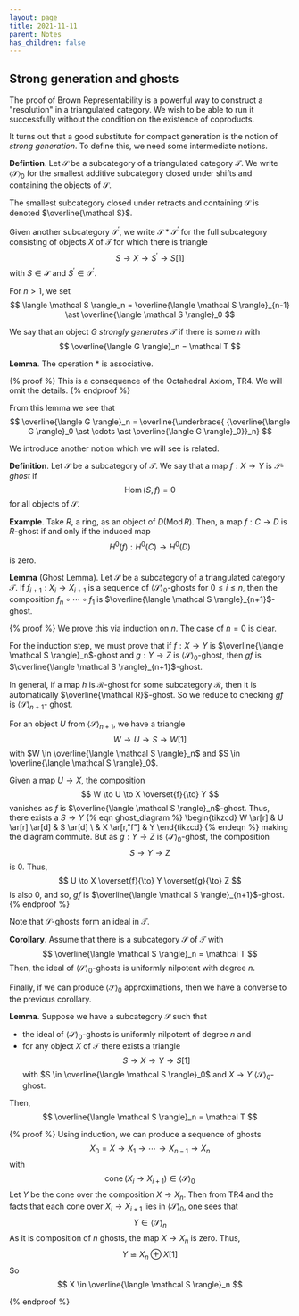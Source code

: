 ```yaml
---
layout: page
title: 2021-11-11
parent: Notes
has_children: false
---
```


## Strong generation and ghosts 

The proof of Brown Representability is a powerful way to 
construct a "resolution" in a triangulated category. We wish 
to be able to run it successfully without the condition on 
the existence of coproducts. 

It turns out that a good substitute for compact generation is 
the notion of _strong generation_. To define this, we need some 
intermediate notions.

**Defintion**. Let $\mathcal S$ be a subcategory of a triangulated 
category $\mathcal T$. We write $\langle \mathcal S \rangle_0$ for 
the smallest additive subcategory closed under shifts and containing 
the objects of $\mathcal S$. 

The smallest subcategory closed under retracts and containing 
$\mathcal S$ is denoted $\overline{\mathcal S}$. 

Given another subcategory $\mathcal S^\prime$, we write 
$\mathcal S \ast \mathcal S^\prime$ for the full subcategory 
consisting of objects $X$ of $\mathcal T$ for which there is 
triangle 
$$
	S \to X \to S^\prime \to S[1]
$$
with $S \in \mathcal S$ and $S^\prime \in \mathcal S^\prime$. 

For $n>1$, we set 
$$
\langle \mathcal S \rangle_n = \overline{\langle \mathcal S 
\rangle}_{n-1} \ast \overline{\langle \mathcal S \rangle}_0
$$

We say that an object $G$ _strongly generates_ $\mathcal T$ if 
there is some $n$ with 
$$
\overline{\langle G \rangle}_n = \mathcal T
$$

**Lemma**. The operation $\ast$ is associative. 

{% proof %}
This is a consequence of the Octahedral Axiom, TR4. We will 
omit the details. 
{% endproof %}

From this lemma we see that 
$$
\overline{\langle G \rangle}_n = \overline{\underbrace{
{\overline{\langle G \rangle}_0 \ast \cdots \ast 
\overline{\langle G \rangle}_0}}_n}
$$

We introduce another notion which we will see is related. 

**Definition**. Let $\mathcal S$ be a subcategory of $\mathcal T$. 
We say that a map $f: X \to Y$ is _$\mathcal S$-ghost_ if 
$$
\operatorname{Hom}(S,f) = 0
$$
for all objects of $\mathcal S$.

**Example**. Take $R$, a ring, as an object of $D(\operatorname{Mod} 
R)$. Then, a map $f: C \to D$ is $R$-ghost if and only if the induced map 
$$
H^0(f) : H^0(C) \to H^0(D)
$$
is zero. 

**Lemma** (Ghost Lemma). Let $\mathcal S$ be a subcategory of 
a triangulated category $\mathcal T$. If $f_{i+1}: X_i \to X_{i+1}$ 
is a sequence of $\langle \mathcal S \rangle_0$-ghosts for 
$0 \leq i \leq n$, then the composition $f_n \circ \cdots \circ f_1$ 
is $\overline{\langle \mathcal S \rangle}_{n+1}$-ghost.

{% proof %}
We prove this via induction on $n$. The case of $n=0$ is clear. 

For the induction step, we must prove that if $f: X \to Y$ is 
$\overline{\langle \mathcal S \rangle}_n$-ghost and $g: Y \to Z$ is 
$\langle \mathcal S \rangle_0$-ghost, then $gf$ is 
$\overline{\langle \mathcal S \rangle}_{n+1}$-ghost. 

In general, if a map $h$ is $\mathcal R$-ghost for some subcategory 
$\mathcal R$, then it is automatically $\overline{\mathcal R}$-ghost. 
So we reduce to checking $gf$ is $\langle \mathcal S \rangle_{n+1}$-
ghost. 

For an object $U$ from $\langle \mathcal S \rangle_{n+1}$, we have 
a triangle 
$$
W \to U \to S \to W[1]
$$
with $W \in \overline{\langle \mathcal S \rangle}_n$ and $S \in 
\overline{\langle \mathcal S \rangle}_0$. 

Given a map $U \to X$, the composition 
$$
	W \to U \to X \overset{f}{\to} Y
$$
vanishes as $f$ is $\overline{\langle \mathcal S \rangle}_n$-ghost. 
Thus, there exists a $S \to Y$ 
{% eqn ghost_diagram %}
\begin{tikzcd}
W \ar[r] & U \ar[r] \ar[d] & S \ar[d] \\
& X \ar[r,"f"] & Y 
\end{tikzcd}
{% endeqn %}
making the diagram commute. But as $g: Y \to Z$ is 
$\langle \mathcal S \rangle_0$-ghost, the composition 
$$
	S \to Y \to Z
$$
is $0$. Thus, 
$$
	U \to X \overset{f}{\to} Y \overset{g}{\to} Z
$$
is also $0$, and so, $gf$ is $\overline{\langle \mathcal S 
\rangle}_{n+1}$-ghost. 
{% endproof %}

Note that $\mathcal S$-ghosts form an ideal in $\mathcal T$. 

**Corollary**. Assume that there is a subcategory $\mathcal S$ 
of $\mathcal T$ with 
$$
	\overline{\langle \mathcal S \rangle}_n = \mathcal T 
$$
Then, the ideal of $\langle \mathcal S \rangle_0$-ghosts is 
uniformly nilpotent with degree $n$. 

Finally, if we can produce $\langle \mathcal S \rangle_0$ 
approximations, then we have a converse to the previous corollary. 

**Lemma**. Suppose we have a subcategory $\mathcal S$ such 
that 
- the ideal of $\langle \mathcal S \rangle_0$-ghosts is 
uniformly nilpotent of degree $n$ and 
- for any object $X$ of $\mathcal T$ there exists a 
triangle 
$$
	S \to X \to Y \to S[1]
$$
with $S \in \overline{\langle \mathcal S \rangle}_0$ and 
$X \to Y$ $\langle \mathcal S \rangle_0$-ghost.

Then, 
$$
	\overline{\langle \mathcal S \rangle}_n = \mathcal T
$$

{% proof %}
Using induction, we can produce a sequence of ghosts 
$$
	X_0 = X \to X_1 \to \cdots \to X_{n-1} \to X_n 
$$
with 
$$
	\operatorname{cone}(X_i \to X_{i+1}) \in 
	\langle \mathcal S \rangle_0
$$
Let $Y$ be the cone over the composition $X \to X_n$. Then from TR4 
and the facts that each cone over $X_i \to X_{i+1}$ lies in 
$\langle \mathcal S \rangle_0$, one sees that 
$$
	Y \in \langle \mathcal S \rangle_n
$$
As it is composition of $n$ ghosts, the map $X \to X_n$ is zero. Thus, 
$$
	Y \cong X_n \oplus X[1]
$$
So 
$$
	X \in \overline{\langle \mathcal S \rangle}_n 
$$

{% endproof %}
